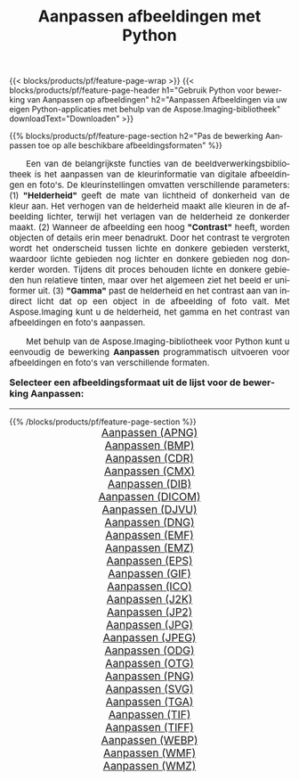 ﻿---
title: Aanpassen afbeeldingen met Python 
weight: 3920
url: /nl/python-net/adjust/ 
lang: nl
langdirlevel: 2
locales: zh-hans,ja,it,ru,de,es,fr,nl,id,lt,pl,pt,vi,tr,ko,zh-hant,ar,hi,th,sv,cs,uk,he
description: Aspose.Imaging-bibliotheek toepassen op Aanpassen afbeeldingen en foto's met behulp van uw eigen Python-applicaties en server-API's.
---

{{< blocks/products/pf/feature-page-wrap >}}
{{< blocks/products/pf/feature-page-header h1="Gebruik Python voor bewerking van Aanpassen op afbeeldingen" h2="Aanpassen Afbeeldingen via uw eigen Python-applicaties met behulp van de Aspose.Imaging-bibliotheek" downloadText="Downloaden" >}}


{{% blocks/products/pf/feature-page-section  h2="Pas de bewerking Aanpassen toe op alle beschikbare afbeeldingsformaten" %}}
<p align="justify" style="text-indent:2em;font-size:15px;">
Een van de belangrijkste functies van de beeldverwerkingsbibliotheek is het aanpassen van de kleurinformatie van digitale afbeeldingen en foto's. De kleurinstellingen omvatten verschillende parameters: (1) <b>"Helderheid"</b> geeft de mate van lichtheid of donkerheid van de kleur aan. Het verhogen van de helderheid maakt alle kleuren in de afbeelding lichter, terwijl het verlagen van de helderheid ze donkerder maakt. (2) Wanneer de afbeelding een hoog <b>"Contrast"</b> heeft, worden objecten of details erin meer benadrukt. Door het contrast te vergroten wordt het onderscheid tussen lichte en donkere gebieden versterkt, waardoor lichte gebieden nog lichter en donkere gebieden nog donkerder worden. Tijdens dit proces behouden lichte en donkere gebieden hun relatieve tinten, maar over het algemeen ziet het beeld er uniformer uit. (3) <b>"Gamma"</b> past de helderheid en het contrast aan van indirect licht dat op een object in de afbeelding of foto valt. Met Aspose.Imaging kunt u de helderheid, het gamma en het contrast van afbeeldingen en foto's aanpassen.
</p>
<p align="justify" style="text-indent:2em;font-size:15px;">
Met behulp van de Aspose.Imaging-bibliotheek voor Python kunt u eenvoudig de bewerking <b>Aanpassen</b> programmatisch uitvoeren voor afbeeldingen en foto's van verschillende formaten.
</p>
<h3 style="margin-top:16px;">
Selecteer een afbeeldingsformaat uit de lijst voor de bewerking Aanpassen:
</h3>
<hr/>
{{% /blocks/products/pf/feature-page-section %}}
<div class="container-fluid productfamilypage bg-gray">
    <div class="convertypes bg-gray agp-content section">
        <div class="container">
		<div class="row other-converters" style="gap: 10px;font-size: 19px;text-align:center;">
		    <div class='col-md-3 other-converter remove-lp remove-rp'><a href="/imaging/nl/python-net/adjust/apng/" style="padding:15px;">Aanpassen (APNG)</a></div><div class='col-md-3 other-converter remove-lp remove-rp'><a href="/imaging/nl/python-net/adjust/bmp/" style="padding:15px;">Aanpassen (BMP)</a></div><div class='col-md-3 other-converter remove-lp remove-rp'><a href="/imaging/nl/python-net/adjust/cdr/" style="padding:15px;">Aanpassen (CDR)</a></div><div class='col-md-3 other-converter remove-lp remove-rp'><a href="/imaging/nl/python-net/adjust/cmx/" style="padding:15px;">Aanpassen (CMX)</a></div><div class='col-md-3 other-converter remove-lp remove-rp'><a href="/imaging/nl/python-net/adjust/dib/" style="padding:15px;">Aanpassen (DIB)</a></div><div class='col-md-3 other-converter remove-lp remove-rp'><a href="/imaging/nl/python-net/adjust/dicom/" style="padding:15px;">Aanpassen (DICOM)</a></div><div class='col-md-3 other-converter remove-lp remove-rp'><a href="/imaging/nl/python-net/adjust/djvu/" style="padding:15px;">Aanpassen (DJVU)</a></div><div class='col-md-3 other-converter remove-lp remove-rp'><a href="/imaging/nl/python-net/adjust/dng/" style="padding:15px;">Aanpassen (DNG)</a></div><div class='col-md-3 other-converter remove-lp remove-rp'><a href="/imaging/nl/python-net/adjust/emf/" style="padding:15px;">Aanpassen (EMF)</a></div><div class='col-md-3 other-converter remove-lp remove-rp'><a href="/imaging/nl/python-net/adjust/emz/" style="padding:15px;">Aanpassen (EMZ)</a></div><div class='col-md-3 other-converter remove-lp remove-rp'><a href="/imaging/nl/python-net/adjust/eps/" style="padding:15px;">Aanpassen (EPS)</a></div><div class='col-md-3 other-converter remove-lp remove-rp'><a href="/imaging/nl/python-net/adjust/gif/" style="padding:15px;">Aanpassen (GIF)</a></div><div class='col-md-3 other-converter remove-lp remove-rp'><a href="/imaging/nl/python-net/adjust/ico/" style="padding:15px;">Aanpassen (ICO)</a></div><div class='col-md-3 other-converter remove-lp remove-rp'><a href="/imaging/nl/python-net/adjust/j2k/" style="padding:15px;">Aanpassen (J2K)</a></div><div class='col-md-3 other-converter remove-lp remove-rp'><a href="/imaging/nl/python-net/adjust/jp2/" style="padding:15px;">Aanpassen (JP2)</a></div><div class='col-md-3 other-converter remove-lp remove-rp'><a href="/imaging/nl/python-net/adjust/jpg/" style="padding:15px;">Aanpassen (JPG)</a></div><div class='col-md-3 other-converter remove-lp remove-rp'><a href="/imaging/nl/python-net/adjust/jpeg/" style="padding:15px;">Aanpassen (JPEG)</a></div><div class='col-md-3 other-converter remove-lp remove-rp'><a href="/imaging/nl/python-net/adjust/odg/" style="padding:15px;">Aanpassen (ODG)</a></div><div class='col-md-3 other-converter remove-lp remove-rp'><a href="/imaging/nl/python-net/adjust/otg/" style="padding:15px;">Aanpassen (OTG)</a></div><div class='col-md-3 other-converter remove-lp remove-rp'><a href="/imaging/nl/python-net/adjust/png/" style="padding:15px;">Aanpassen (PNG)</a></div><div class='col-md-3 other-converter remove-lp remove-rp'><a href="/imaging/nl/python-net/adjust/svg/" style="padding:15px;">Aanpassen (SVG)</a></div><div class='col-md-3 other-converter remove-lp remove-rp'><a href="/imaging/nl/python-net/adjust/tga/" style="padding:15px;">Aanpassen (TGA)</a></div><div class='col-md-3 other-converter remove-lp remove-rp'><a href="/imaging/nl/python-net/adjust/tif/" style="padding:15px;">Aanpassen (TIF)</a></div><div class='col-md-3 other-converter remove-lp remove-rp'><a href="/imaging/nl/python-net/adjust/tiff/" style="padding:15px;">Aanpassen (TIFF)</a></div><div class='col-md-3 other-converter remove-lp remove-rp'><a href="/imaging/nl/python-net/adjust/webp/" style="padding:15px;">Aanpassen (WEBP)</a></div><div class='col-md-3 other-converter remove-lp remove-rp'><a href="/imaging/nl/python-net/adjust/wmf/" style="padding:15px;">Aanpassen (WMF)</a></div><div class='col-md-3 other-converter remove-lp remove-rp'><a href="/imaging/nl/python-net/adjust/wmz/" style="padding:15px;">Aanpassen (WMZ)</a></div>
                </div>
        </div>
    </div>
</div>
<br/>
